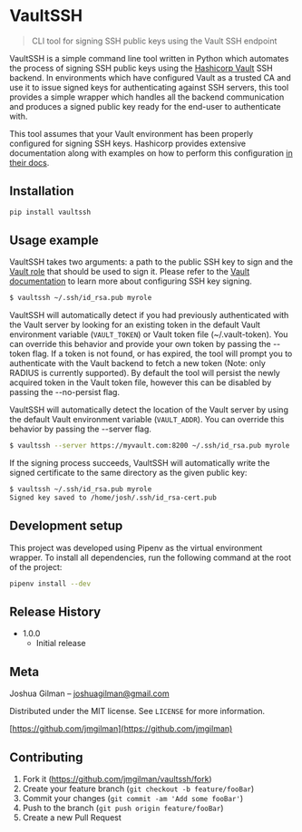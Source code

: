 # VaultSSH
> CLI tool for signing SSH public keys using the Vault SSH endpoint

VaultSSH is a simple command line tool written in Python which automates the process of signing SSH public keys using the [Hashicorp Vault](https://www.vaultproject.io/) SSH backend. In environments which have configured Vault as a trusted CA and use it to issue signed keys for authenticating against SSH servers, this tool provides a simple wrapper which handles all the backend communication and produces a signed public key ready for the end-user to authenticate with.

This tool assumes that your Vault environment has been properly configured for signing SSH keys. Hashicorp provides extensive documentation along with examples on how to perform this configuration [in their docs](https://www.vaultproject.io/docs/secrets/ssh/signed-ssh-certificates/).

## Installation

```sh
pip install vaultssh
```

## Usage example

VaultSSH takes two arguments: a path to the public SSH key to sign and the [Vault role](https://learn.hashicorp.com/vault/identity-access-management/iam-policies) that should be used to sign it. Please refer to the [Vault documentation](https://www.vaultproject.io/docs/secrets/ssh/signed-ssh-certificates/) to learn more about configuring SSH key signing. 

```sh
$ vaultssh ~/.ssh/id_rsa.pub myrole
```

VaultSSH will automatically detect if you had previously authenticated with the Vault server by looking for an existing token in the default Vault environment variable (`VAULT_TOKEN`) or Vault token file (~/.vault-token). You can override this behavior and provide your own token by passing the --token flag. If a token is not found, or has expired, the tool will prompt you to authenticate with the Vault backend to fetch a new token (Note: only RADIUS is currently supported). By default the tool will persist the newly acquired token in the Vault token file, however this can be disabled by passing the --no-persist flag.

VaultSSH will automatically detect the location of the Vault server by using the default Vault environment variable (`VAULT_ADDR`). You can override this behavior by passing the --server flag.

```sh
$ vaultssh --server https://myvault.com:8200 ~/.ssh/id_rsa.pub myrole
```

If the signing process succeeds, VaultSSH will automatically write the signed certificate to the same directory as the given public key:

```sh
$ vaultssh ~/.ssh/id_rsa.pub myrole
Signed key saved to /home/josh/.ssh/id_rsa-cert.pub
```

## Development setup

This project was developed using Pipenv as the virtual environment wrapper. To install all dependencies, run the following command at the root of the project:

```sh
pipenv install --dev
```

## Release History

* 1.0.0
    * Initial release

## Meta

Joshua Gilman – joshuagilman@gmail.com

Distributed under the MIT license. See ``LICENSE`` for more information.

[https://github.com/jmgilman](https://github.com/jmgilman)

## Contributing

1. Fork it (<https://github.com/jmgilman/vaultssh/fork>)
2. Create your feature branch (`git checkout -b feature/fooBar`)
3. Commit your changes (`git commit -am 'Add some fooBar'`)
4. Push to the branch (`git push origin feature/fooBar`)
5. Create a new Pull Request